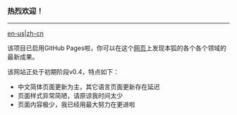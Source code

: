 ### 热烈欢迎！
***

[en-us](./en-us/README_en.md)|[zh-cn](README.md)

该项目已启用GitHub Pages啦，你可以在这个[网页](https://icefox0x0.github.io//icefox-blog/)上发现本狐的各个各个领域的最新成果。

该网站正处于初期阶段v0.4，特点如下：
<ul>
 <li>中文简体页面更新为主，其它语言页面更新存在延迟</li>
 <li>页面样式异常简陋，请原谅我时间太少</li>
<li>页面内容极少，我已经用最大努力在更进啦</li>
</ul>
